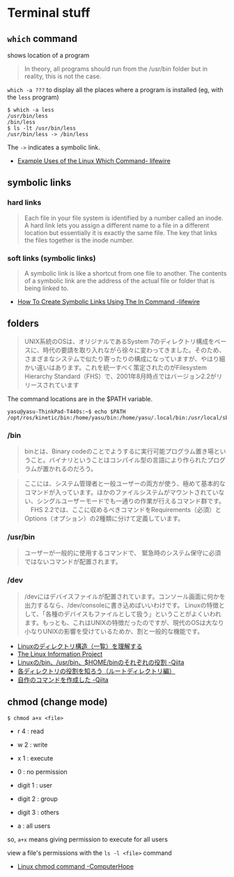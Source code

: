 # Terminal stuff

## `which` command
shows location of a program
> In theory, all programs should run from the /usr/bin folder but in reality, this is not the case.

`which -a ???` to display all the places where a program is installed (eg, with the `less` program)
```
$ which -a less
/usr/bin/less
/bin/less
$ ls -lt /usr/bin/less
/usr/bin/less -> /bin/less
```
The `->` indicates a symbolic link.

* [Example Uses of the Linux Which Command- lifewire](https://www.lifewire.com/linux-which-command-4062680)

## symbolic links
### hard links
> Each file in your file system is identified by a number called an inode.
A hard link lets you assign a different name to a file in a different location but essentially it is exactly the same file. The key that links the files together is the inode number.

### soft links (symbolic links)
>A symbolic link is like a shortcut from one file to another. The contents of a symbolic link are the address of the actual file or folder that is being linked to.

* [How To Create Symbolic Links Using The ln Command -lifewire](https://www.lifewire.com/create-symbolic-links-ln-command-4059723)

## folders
>UNIX系統のOSは、オリジナルであるSystem 7のディレクトリ構成をベースに、時代の要請を取り入れながら徐々に変わってきました。そのため、さまざまなシステムで似たり寄ったりの構成になっていますが、やはり細かい違いはあります。これを統一すべく策定されたのがFilesystem Hierarchy Standard（FHS）で、2001年8月時点ではバージョン2.2がリリースされています

The command locations are in the $PATH variable.
```
yasu@yasu-ThinkPad-T440s:~$ echo $PATH
/opt/ros/kinetic/bin:/home/yasu/bin:/home/yasu/.local/bin:/usr/local/sbin:/usr/local/bin:/usr/sbin:/usr/bin:/sbin:/bin:/usr/games:/usr/local/games:/snap/bin

```
### /bin
>binとは、Binary codeのことでようするに実行可能プログラム置き場ということ。バイナリということはコンパイル型の言語により作られたプログラムが置かれるのだろう。

> ここには、システム管理者と一般ユーザーの両方が使う、極めて基本的なコマンドが入っています。ほかのファイルシステムがマウントされていない、シングルユーザーモードでも一通りの作業が行えるコマンド群です。
　FHS 2.2では、ここに収めるべきコマンドをRequirements（必須）とOptions（オプション）の2種類に分けて定義しています。
### /usr/bin
>ユーザーが一般的に使用するコマンドで、
緊急時のシステム保守に必須ではないコマンドが配置されます。

### /dev
>/devにはデバイスファイルが配置されています。コンソール画面に何かを出力するなら、/dev/consoleに書き込めばいいわけです。
Linuxの特徴として、「各種のデバイスもファイルとして扱う」ということがよくいわれます。もっとも、これはUNIXの特徴だったのですが、現代のOSは大なり小なりUNIXの影響を受けているためか、割と一般的な機能です。

* [Linuxのディレクトリ構造（一覧）を理解する](http://www.linuxmaster.jp/linux_skill/2010/02/06linux.html)
* [The Linux Information Project](http://www.linfo.org/index.html)
* [Linuxの/bin、/usr/bin、$HOME/binのそれぞれの役割 -Qiita](https://qiita.com/totzyuta/items/84d610f56129a186f0c5)
* [各ディレクトリの役割を知ろう（ルートディレクトリ編）](http://www.atmarkit.co.jp/ait/articles/0108/07/news002.html)
* [自作のコマンドを作成した -Qiita](https://qiita.com/yoshiken/items/2b8e6c24d6b95e65b625)

## chmod (change mode)
```
$ chmod a+x <file>
```

* r 4 : read
* w 2 : write
* x 1 : execute
* 0 : no permission

* digit 1 : user
* digit 2 : group
* digit 3 : others

* a : all users

so, `a+x` means giving permission to execute for all users

view a file's permissions with the `ls -l <file>` command
* [Linux chmod command -ComputerHope](https://www.computerhope.com/unix/uchmod.htm)

